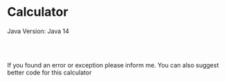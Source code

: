 # Calculator

<p> Java Version: Java 14 </p>
<br>
<br>
<p> If you found an error or exception please inform me. You can also suggest better code for this calculator</p>
